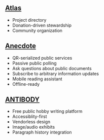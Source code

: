 ## [Atlas](https://github.com/tiliv/atlas)
- Project directory
- Donation-driven stewardship
- Community organization

## [Anecdote](https://github.com/tiliv/anecdote)
- QR-serialized public services
- Passive public polling
- Ask questions about public documents
- Subscribe to arbitrary information updates
- Mobile reading assistant
- Offline-ready

## [ANTIBODY](https://github.com/tiliv/antibody)
- Free public hobby writing platform
- Accessiblity-first
- Vendorless design
- Image/audio exhibits
- Paragraph history integration
